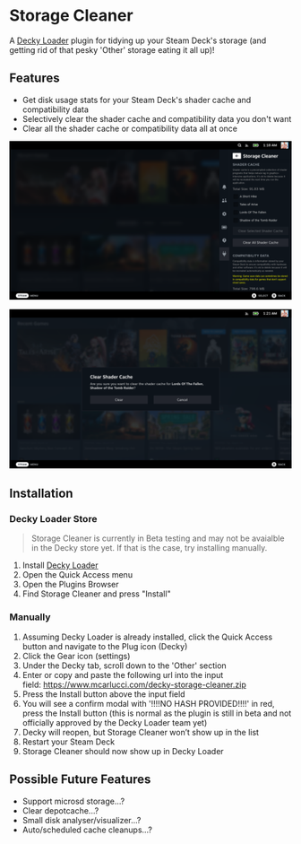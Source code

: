 # Storage Cleaner

A [Decky Loader](https://github.com/SteamDeckHomebrew/decky-loader) plugin for tidying up your Steam Deck's storage (and getting rid of that pesky 'Other' storage eating it all up)!

## Features

- Get disk usage stats for your Steam Deck's shader cache and compatibility data
- Selectively clear the shader cache and compatibility data you don't want
- Clear all the shader cache or compatibility data all at once

![](assets/Screenshot-1.png)

![](assets/Screenshot-2.png)

## Installation

### Decky Loader Store

> Storage Cleaner is currently in Beta testing and may not be avaialble in the Decky store yet. If that is the case, try installing manually.

1. Install [Decky Loader](https://deckbrew.xyz/)
2. Open the Quick Access menu
3. Open the Plugins Browser
4. Find Storage Cleaner and press "Install"

### Manually

1. Assuming Decky Loader is already installed, click the Quick Access button and navigate to the Plug icon (Decky)
2. Click the Gear icon (settings)
3. Under the Decky tab, scroll down to the 'Other' section
4. Enter or copy and paste the following url into the input field: https://www.mcarlucci.com/decky-storage-cleaner.zip
5. Press the Install button above the input field
6. You will see a confirm modal with '!!!!NO HASH PROVIDED!!!!' in red, press the Install button (this is normal as the plugin is still in beta and not officially approved by the Decky Loader team yet)
7. Decky will reopen, but Storage Cleaner won’t show up in the list
8. Restart your Steam Deck
9. Storage Cleaner should now show up in Decky Loader

## Possible Future Features

- Support microsd storage...?
- Clear depotcache...?
- Small disk analyser/visualizer...?
- Auto/scheduled cache cleanups...?
